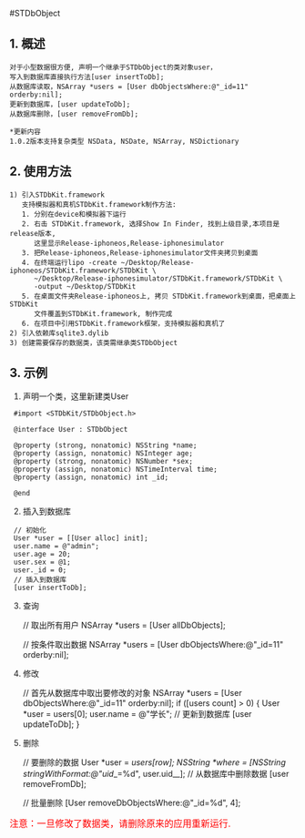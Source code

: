 #STDbObject

**1. 概述**
-------------
    对于小型数据很方便, 声明一个继承于STDbObject的类对象user，
	写入到数据库直接执行方法[user insertToDb];
	从数据库读取，NSArray *users = [User dbObjectsWhere:@"_id=11" orderby:nil];
	更新到数据库，[user updateToDb];
	从数据库删除，[user removeFromDb];
	
	*更新内容
	1.0.2版本支持复杂类型 NSData, NSDate, NSArray, NSDictionary

**2. 使用方法**
-------------
    1) 引入STDbKit.framework
	   支持模拟器和真机STDbKit.framework制作方法:
	   1. 分别在device和模拟器下运行
	   2. 右击 STDbKit.framework, 选择Show In Finder, 找到上级目录,本项目是release版本,
	      这里显示Release-iphoneos,Release-iphonesimulator
	   3. 把Release-iphoneos,Release-iphonesimulator文件夹拷贝到桌面
	   4. 在终端运行lipo -create ~/Desktop/Release-iphoneos/STDbKit.framework/STDbKit \
	      ~/Desktop/Release-iphonesimulator/STDbKit.framework/STDbKit \
		  -output ~/Desktop/STDbKit
	   5. 在桌面文件夹Release-iphoneos上, 拷贝 STDbKit.framework到桌面，把桌面上 STDbKit 
	      文件覆盖到STDbKit.framework, 制作完成
	   6. 在项目中引用STDbKit.framework框架，支持模拟器和真机了
    2) 引入依赖库sqlite3.dylib
    3) 创建需要保存的数据类，该类需继承类STDbObject

**3. 示例**
-------------
   1) 声明一个类，这里新建类User

     #import <STDbKit/STDbObject.h>

	 @interface User : STDbObject

	 @property (strong, nonatomic) NSString *name;
	 @property (assign, nonatomic) NSInteger age;
	 @property (strong, nonatomic) NSNumber *sex;
	 @property (assign, nonatomic) NSTimeInterval time;
	 @property (assign, nonatomic) int _id;

	 @end
    
   2) 插入到数据库

     // 初始化
     User *user = [[User alloc] init];
     user.name = @"admin";
     user.age = 20;
     user.sex = @1;
     user._id = 0;
     // 插入到数据库
     [user insertToDb];

   3) 查询

      // 取出所有用户
      NSArray *users = [User allDbObjects];

	  // 按条件取出数据
      NSArray *users = [User dbObjectsWhere:@"_id=11" orderby:nil];

   4) 修改

       // 首先从数据库中取出要修改的对象
       NSArray *users = [User dbObjectsWhere:@"_id=11" orderby:nil];
       if ([users count] > 0) {
		   User *user = users[0];
           user.name = @"学长";
           // 更新到数据库
           [user updateToDb];
       }
   5) 删除

      // 要删除的数据
      User *user = _users[row];
      NSString *where = [NSString stringWithFormat:@"uid__=%d", user.uid__];
      // 从数据库中删除数据
      [user removeFromDb];
      
       // 批量删除
       [User removeDbObjectsWhere:@"_id=%d", 4];

<p>
	<font color="red" size="3">
	注意：一旦修改了数据类，请删除原来的应用重新运行.
	</font>
</p>
